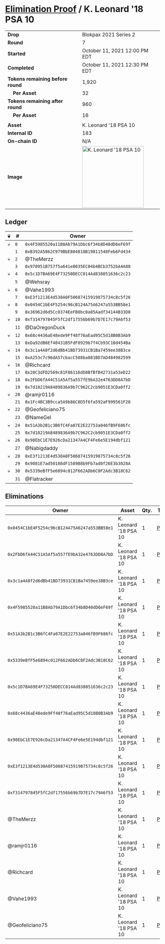 # [Elimination Proof](./readme.md) / K. Leonard &#039;18 PSA 10

|||
|---|---|
| **Drop** | Blokpax 2021 Series 2 |
| **Round** | 7 |
| **Started** | October 11, 2021 12:00 PM EDT |
| **Completed** | October 11, 2021 12:30 PM EDT |
| **Tokens remaining before round** | 1,920 |
| **&nbsp;&nbsp;&nbsp;&nbsp;Per Asset** | 32 |
| **Tokens remaining after round** | 960 |
| **&nbsp;&nbsp;&nbsp;&nbsp;Per Asset** | 16 |
| | |
| **Asset** | K. Leonard &#039;18 PSA 10 |
| **Internal ID** | 183 |
| **On-chain ID** | N/A |
| **Image** | <img src="https://tcdn.blokpax.com/9484ebfa-63cd-4309-a9f2-c10434ed5b46/404ccc671970d08b07c0d011eaae5bdf523875b833140cc87d1f80d3e4715fec.jpg" height="200" alt="K. Leonard &#039;18 PSA 10" /> |

## Ledger

| 💀 | # | Owner |
| --- | --- | --- |
| 💀 | `0` | `0x4F5985520a11B8Ab79A1Dbc6f34b8D40dD6eF69f` |
|  | `1` | `0xB392A5862C979BbE804810B19811548Feb6Fd434` |
| 💀 | `2` | @TheMerzz |
|  | `3` | `0x970951B757f5a641e0035EC04b4BCb3752bA4A88` |
| 💀 | `4` | `0x5c1D7BA69E4F73250DECC014Ad838051636c2c23` |
|  | `5` | @Wehsray |
| 💀 | `6` | @Vahe1993 |
|  | `7` | `0xE3f1213E4d530A0F50687415919875734c8c5f26` |
| 💀 | `8` | `0x0454C1bE4F5254c96cB124A75A6247a553BB58e1` |
|  | `9` | `0x36962d6d5Cc0374EeFB0bc0a05Aadf34144B33D0` |
| 💀 | `10` | `0xf314797845F5fC2df17556b69b7D7E17c79A6f53` |
|  | `11` | @DaOregonDuck |
| 💀 | `12` | `0x68c4436aE48ede9Ff48f76aEad95C5d18B0B3Ab9` |
|  | `13` | `0xDa92dB6Ef48431B5FdF8929b7f4Cb93C10d454Ba` |
| 💀 | `14` | `0x3c1a4A0f2d6dBb41BD73931CB1Ba7459ee38B3ce` |
|  | `15` | `0xA253c7c96dA57cbacC508ba081BD7AD484982599` |
| 💀 | `16` | @Richcard |
|  | `17` | `0x20C3dFD2569c81F86116dD8BfBfB42731a53eD22` |
| 💀 | `18` | `0x2FbD6fA44C51A5Af5a557fE9bA32e4763DD8A7bD` |
|  | `19` | `0x7d10219A8489836A9b7C962C2cb9051E3CDa0ff2` |
| 💀 | `20` | @ramjr0116 |
|  | `21` | `0x1Fc4BC3B9cca5A9b86C8D5f6fa592aF999561F28` |
| 💀 | `22` | @Geofeliciano75 |
|  | `23` | @NameGel |
| 💀 | `24` | `0x51A3b2B1c3B6fC4Fa07E2E22753a046fB9F686fc` |
|  | `25` | `0x7d10219A8489836A9b7C962C2cb9051E3CDa0ff2` |
| 💀 | `26` | `0x90EbC1E7E926cDa21347A4CF4Fe6e5E194dbf121` |
|  | `27` | @Nabigdaddy |
| 💀 | `28` | `0xE3f1213E4d530A0F50687415919875734c8c5f26` |
|  | `29` | `0x9081E7ad50188dF1589B8b9Fb7ad0f26E3b3028A` |
| 💀 | `30` | `0x5339eBfF5e6894c012F662ADb6C0F2Adc3B18C62` |
|  | `31` | @Flatracker |


## Eliminations

| Owner | Asset | Qty. | Transaction |
| --- | --- | --- | --- |
| `0x0454C1bE4F5254c96cB124A75A6247a553BB58e1` | K. Leonard '18 PSA 10 | 1 | [Polygonscan](https://polygonscan.com/tx/0x88889b1e34ce32d9df5a0e5f3d5ce2ee9a21c69f9a0d38c63a04557d4f1cd63d) |
| `0x2FbD6fA44C51A5Af5a557fE9bA32e4763DD8A7bD` | K. Leonard '18 PSA 10 | 1 | [Polygonscan](https://polygonscan.com/tx/0x92ad05348d5a167240bc6ff54ec731a932ee6285d9a6ea235571b5d1e539012b) |
| `0x3c1a4A0f2d6dBb41BD73931CB1Ba7459ee38B3ce` | K. Leonard '18 PSA 10 | 1 | [Polygonscan](https://polygonscan.com/tx/0xb40ac37384106e0fb92cbd823dd8a551e76ada5042974c0e870de4892af1594d) |
| `0x4F5985520a11B8Ab79A1Dbc6f34b8D40dD6eF69f` | K. Leonard '18 PSA 10 | 1 | [Polygonscan](https://polygonscan.com/tx/0x6812c93559e05cf29078413d74131fa8b5a265b64d9c2c4e2bd1efcfcf376d92) |
| `0x51A3b2B1c3B6fC4Fa07E2E22753a046fB9F686fc` | K. Leonard '18 PSA 10 | 1 | [Polygonscan](https://polygonscan.com/tx/0x656e260aba9111848817b53db5c5aacd7f26b6591e5bf268810da32b4e66587f) |
| `0x5339eBfF5e6894c012F662ADb6C0F2Adc3B18C62` | K. Leonard '18 PSA 10 | 1 | [Polygonscan](https://polygonscan.com/tx/0xfaa2fdf258ba2bacdd4af96cbd0547fc9a316f3c3495461bd4574505f8b54013) |
| `0x5c1D7BA69E4F73250DECC014Ad838051636c2c23` | K. Leonard '18 PSA 10 | 1 | [Polygonscan](https://polygonscan.com/tx/0x20e615fdbad6c6e490616a94c99cdebd9e841cd20d2f8fb25dbae7443dbab6cd) |
| `0x68c4436aE48ede9Ff48f76aEad95C5d18B0B3Ab9` | K. Leonard '18 PSA 10 | 1 | [Polygonscan](https://polygonscan.com/tx/0x42d40c03f314a84a0cd1a2607836c16d4e14b486a0aa746591ee3b58ab684a89) |
| `0x90EbC1E7E926cDa21347A4CF4Fe6e5E194dbf121` | K. Leonard '18 PSA 10 | 1 | [Polygonscan](https://polygonscan.com/tx/0xadf6008a234aabaaaa5d98ddb3aa2077f8184104f62052438387362971045424) |
| `0xE3f1213E4d530A0F50687415919875734c8c5f26` | K. Leonard '18 PSA 10 | 1 | [Polygonscan](https://polygonscan.com/tx/0x6f2dd04412b80cfe08b1ac977c58d80b8beb88d2a86910c85a328ed207d95d24) |
| `0xf314797845F5fC2df17556b69b7D7E17c79A6f53` | K. Leonard '18 PSA 10 | 1 | [Polygonscan](https://polygonscan.com/tx/0xa3ca54ed27ba133ef931ca6f7d0e387b09dd27766c0ca65d806354247ab94e48) |
| @TheMerzz | K. Leonard '18 PSA 10 | 1 | [Polygonscan](https://polygonscan.com/tx/0x70b1f5400b197c3ef53c16c2da98950a61a97f1889338c8a7e14930f2bb78190) |
| @ramjr0116 | K. Leonard '18 PSA 10 | 1 | [Polygonscan](https://polygonscan.com/tx/0xb29e4343ce6c880d7ed4bf9321d8d3e57d091bbad04655e7a1a35788d38f0862) |
| @Richcard | K. Leonard '18 PSA 10 | 1 | [Polygonscan](https://polygonscan.com/tx/0x022f05e679c201bad3d8b92ddf7d768bbd64c734c0b506c762679d17c6ad35a0) |
| @Vahe1993 | K. Leonard '18 PSA 10 | 1 | [Polygonscan](https://polygonscan.com/tx/0xd8e965cadc7079f750e9105aa6317c635187975d9221d58a54f984400f39e7f5) |
| @Geofeliciano75 | K. Leonard '18 PSA 10 | 1 | [Polygonscan](https://polygonscan.com/tx/0x69133aae4ee0615ecf76da5b0ff91ff059e52d9e95e9bc1b454e0e984f21a829) |
